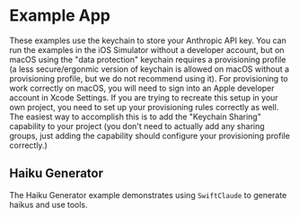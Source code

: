 # Example App

These examples use the keychain to store your Anthropic API key.
You can run the examples in the iOS Simulator without a developer account, but on macOS using the "data protection" keychain requires a provisioning profile (a less secure/ergonmic version of keychain is allowed on macOS without a provisioning profile, but we do not recommend using it).
For provisioning to work correctly on macOS, you will need to sign into an Apple developer account in Xcode Settings.
If you are trying to recreate this setup in your own project, you need to set up your provisioning rules correctly as well.
The easiest way to accomplish this is to add the "Keychain Sharing" capability to your project (you don't need to actually add any sharing groups, just adding the capability should configure your provisioning profile correctly.)

## Haiku Generator

The Haiku Generator example demonstrates using `SwiftClaude` to generate haikus and use tools.
